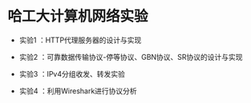 ﻿# 哈工大计算机网络实验

  

- 实验1 ：HTTP代理服务器的设计与实现
  

- 实验2 ：可靠数据传输协议-停等协议、GBN协议、SR协议的设计与实现
  

- 实验3 ：IPv4分组收发、转发实验
  

- 实验4 ：利用Wireshark进行协议分析


